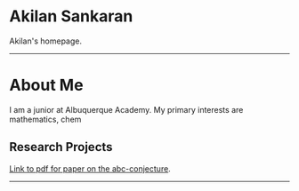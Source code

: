 # Akilan Sankaran
Akilan's homepage.


* * *

# About Me

I am a junior at Albuquerque Academy. My primary interests are mathematics, chem

## Research Projects

[Link to pdf for paper on the abc-conjecture](./isef_paper_abcs.pdf).

* * *
